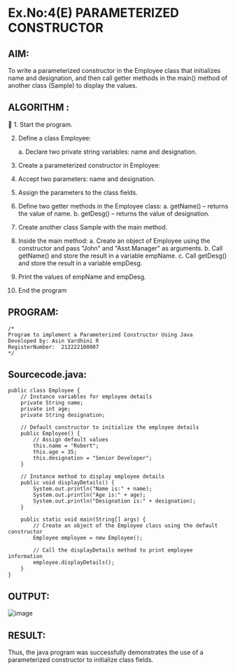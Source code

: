 # Ex.No:4(E)  PARAMETERIZED CONSTRUCTOR
## AIM:
To write a parameterized constructor in the Employee class that initializes name and designation, and then call getter methods in the main() method of another class (Sample) to display the values.

## ALGORITHM :

	1.	Start the program.

2.	Define a class Employee:
   
    a.	  Declare two private string variables: name and designation.
  	
4.	Create a parameterized constructor in Employee:
   
5.	Accept two parameters: name and designation.
   
6.	Assign the parameters to the class fields.
   
7.	Define two getter methods in the Employee class:
     a.	getName() – returns the value of name.
     b.	getDesg() – returns the value of designation.
  	
8.	Create another class Sample with the main method.
   
9.	Inside the main method:
     a.	Create an object of Employee using the constructor and pass "John" and "Asst.Manager" as arguments.
     b.	Call getName() and store the result in a variable empName.
     c.	Call getDesg() and store the result in a variable empDesg.
  
10.	Print the values of empName and empDesg.
    
11.	End the program


## PROGRAM:
 ```
/*
Program to implement a Parameterized Constructor Using Java
Developed by: Asin Vardhini R
RegisterNumber:  212222100007
*/
```

## Sourcecode.java:
```
public class Employee {
    // Instance variables for employee details
    private String name;
    private int age;
    private String designation;

    // Default constructor to initialize the employee details
    public Employee() {
        // Assign default values
        this.name = "Robert";
        this.age = 35;
        this.designation = "Senior Developer";
    }

    // Instance method to display employee details
    public void displayDetails() {
        System.out.println("Name is:" + name);
        System.out.println("Age is:" + age);
        System.out.println("Designation is:" + designation);
    }

    public static void main(String[] args) {
        // Create an object of the Employee class using the default constructor
        Employee employee = new Employee();

        // Call the displayDetails method to print employee information
        employee.displayDetails();
    }
}
```






## OUTPUT:

![image](https://github.com/user-attachments/assets/f66b4b8c-e28a-44c7-ac98-8433c36de919)


## RESULT:
Thus, the  java program was successfully demonstrates the use of a parameterized constructor to initialize class fields.

 


